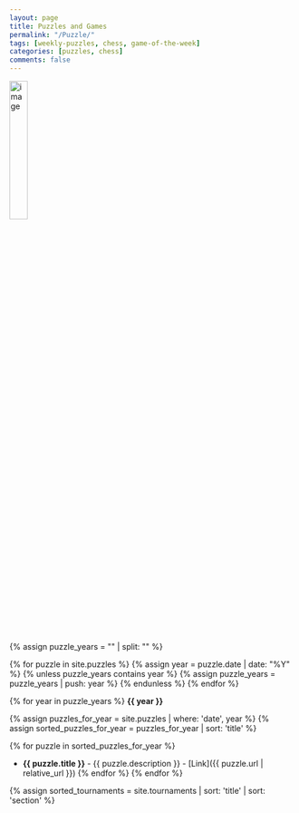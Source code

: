 ```yaml
---
layout: page
title: Puzzles and Games
permalink: "/Puzzle/"
tags: [weekly-puzzles, chess, game-of-the-week]
categories: [puzzles, chess]
comments: false
---
```



<div style="text-align: left;">
<img src="../assets/images/art/weekly.jpeg" alt="image" width="25%">
</div>

{% assign puzzle_years = "" | split: "" %}

{% for puzzle in site.puzzles %}
  {% assign year = puzzle.date | date: "%Y" %}
  {% unless puzzle_years contains year %}
    {% assign puzzle_years = puzzle_years | push: year %}
  {% endunless %}
{% endfor %}

{% for year in puzzle_years %}
   **{{ year }}**
  
  {% assign puzzles_for_year = site.puzzles | where: 'date', year %}
  {% assign sorted_puzzles_for_year = puzzles_for_year | sort: 'title' %}
  
  {% for puzzle in sorted_puzzles_for_year %}
  - **{{ puzzle.title }}** -  {{ puzzle.description }} - [Link]({{ puzzle.url | relative_url }})
  {% endfor %}
{% endfor %}

{% assign sorted_tournaments = site.tournaments | sort: 'title' | sort: 'section' %}

